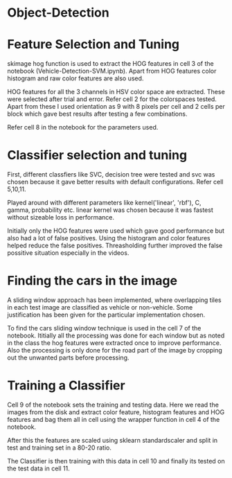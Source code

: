 # Object-Detection
# Feature Selection and Tuning
skimage hog function is used to extract the HOG features in cell 3 of the notebook (Vehicle-Detection-SVM.ipynb). Apart from HOG features color histogram and raw color features are also used.

HOG features for all the 3 channels in HSV color space are extracted. These were selected after trial and error. Refer cell 2 for the colorspaces tested. Apart from these I used orientation as 9 with 8 pixels per cell and 2 cells per block which gave best results after testing a few combinations.

Refer cell 8 in the notebook for the parameters used.

# Classifier selection and tuning
First, different classfiers like SVC, decision tree were tested and svc was chosen because it gave better results with default configurations. Refer cell 5,10,11.

Played around with different parameters like kernel('linear', 'rbf'), C, gamma, probability etc. linear kernel was chosen because it was fastest without sizeable loss in performance.

Initially only the HOG features were used which gave good performance but also had a lot of false positives. Using the histogram and color features helped reduce the false positives. Threasholding further improved the false possitive situation especially in the videos.

# Finding the cars in the image
A sliding window approach has been implemented, where overlapping tiles in each test image are classified as vehicle or non-vehicle. Some justification has been given for the particular implementation chosen.

To find the cars sliding window technique is used in the cell 7 of the notebook. Ititially all the processing was done for each window but as noted in the class the hog features were extracted once to improve performance.
Also the processing is only done for the road part of the image by cropping out the unwanted parts before processing.

# Training a Classifier
Cell 9 of the notebook sets the training and testing data. Here we read the images from the disk and extract color feature, histogram features and HOG features and bag them all in cell using the wrapper function in cell 4 of the notebook.

After this the features are scaled using sklearn standardscaler and split in test and training set in a 80-20 ratio.

The Classifier is then training with this data in cell 10 and finally its tested on the test data in cell 11.

